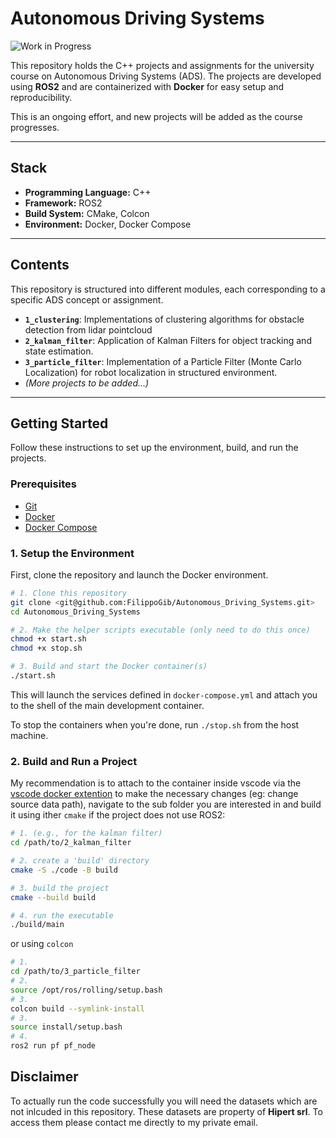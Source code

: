 # Autonomous Driving Systems

![Work in Progress](https://img.shields.io/badge/status-work%20in%20progress-yellow.svg)

This repository holds the C++ projects and assignments for the university course on Autonomous Driving Systems (ADS). The projects are developed using **ROS2** and are containerized with **Docker** for easy setup and reproducibility.

This is an ongoing effort, and new projects will be added as the course progresses.

---

## Stack

* **Programming Language:** C++
* **Framework:** ROS2
* **Build System:** CMake, Colcon
* **Environment:** Docker, Docker Compose

---

## Contents

This repository is structured into different modules, each corresponding to a specific ADS concept or assignment.

* **`1_clustering`**: Implementations of clustering algorithms for obstacle detection from lidar pointcloud
* **`2_kalman_filter`**: Application of Kalman Filters for object tracking and state estimation.
* **`3_particle_filter`**: Implementation of a Particle Filter (Monte Carlo Localization) for robot localization in structured environment.
* *(More projects to be added...)*

---

## Getting Started

Follow these instructions to set up the environment, build, and run the projects.

### Prerequisites

* [Git](https://git-scm.com/)
* [Docker](https://docs.docker.com/get-docker/)
* [Docker Compose](https://docs.docker.com/compose/install/)

### 1. Setup the Environment

First, clone the repository and launch the Docker environment.

```bash
# 1. Clone this repository
git clone <git@github.com:FilippoGib/Autonomous_Driving_Systems.git>
cd Autonomous_Driving_Systems

# 2. Make the helper scripts executable (only need to do this once)
chmod +x start.sh
chmod +x stop.sh

# 3. Build and start the Docker container(s)
./start.sh
```
This will launch the services defined in `docker-compose.yml` and attach you to the shell of the main development container.

To stop the containers when you're done, run `./stop.sh` from the host machine.

### 2. Build and Run a Project

My recommendation is to attach to the container inside vscode via the [vscode docker extention](https://code.visualstudio.com/docs/containers/overview) to make the necessary changes (eg: change source data path), navigate to the sub folder you are interested in and build it using ither `cmake` if the project does not use ROS2:
```bash
# 1. (e.g., for the kalman filter)
cd /path/to/2_kalman_filter

# 2. create a 'build' directory
cmake -S ./code -B build

# 3. build the project
cmake --build build

# 4. run the executable
./build/main
```
or using `colcon`

```bash
# 1. 
cd /path/to/3_particle_filter
# 2.
source /opt/ros/rolling/setup.bash
# 3. 
colcon build --symlink-install
# 3.
source install/setup.bash
# 4.
ros2 run pf pf_node
```

## Disclaimer

To actually run the code successfully you will need the datasets which are not inlcuded in this repository. These datasets are property of __Hipert srl__. To access them please contact me directly to my private email.

